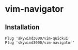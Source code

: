 # vim-navigator

## Installation

```VimL
Plug 'skywind3000/vim-quickui'
Plug 'skywind3000/vim-navigator'
```

